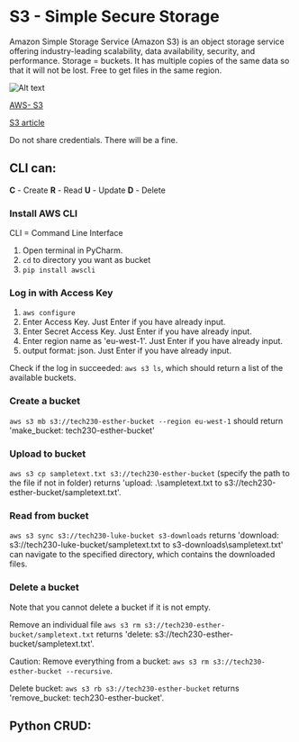 # S3 - Simple Secure Storage

Amazon Simple Storage Service (Amazon S3) is an object storage service offering industry-leading scalability, data availability, security, and performance.
Storage = buckets.
It has multiple copies of the same data so that it will not be lost.
Free to get files in the same region.

![Alt text](https://d1.awsstatic.com/s3-pdp-redesign/product-page-diagram_Amazon-S3_HIW.cf4c2bd7aa02f1fe77be8aa120393993e08ac86d.png)

[AWS- S3](https://aws.amazon.com/s3/)

[S3 article](https://www.simplilearn.com/tutorials/aws-tutorial/aws-s3)

Do not share credentials. There will be a fine.

## CLI can:
**C** - Create
**R** - Read
**U** - Update
**D** - Delete

### Install AWS CLI
CLI = Command Line Interface
1. Open terminal in PyCharm.
2. `cd` to directory you want as bucket
3. `pip install awscli`

### Log in with Access Key
1. `aws configure`
2. Enter Access Key. Just Enter if you have already input.
3. Enter Secret Access Key. Just Enter if you have already input.
4. Enter region name as 'eu-west-1'. Just Enter if you have already input.
5. output format: json. Just Enter if you have already input.

Check if the log in succeeded: `aws s3 ls`, which should return a list of the available buckets.

### Create a bucket

`aws s3 mb s3://tech230-esther-bucket --region eu-west-1` should return 'make_bucket: tech230-esther-bucket'

### Upload to bucket

`aws s3 cp sampletext.txt s3://tech230-esther-bucket` (specify the path to the file if not in folder)
returns 'upload: .\sampletext.txt to s3://tech230-esther-bucket/sampletext.txt'.

### Read from bucket

`aws s3 sync s3://tech230-luke-bucket s3-downloads`
returns 'download: s3://tech230-luke-bucket/sampletext.txt to s3-downloads\sampletext.txt'
can navigate to the specified directory, which contains the downloaded files.

### Delete a bucket

Note that you cannot delete a bucket if it is not empty.

Remove an individual file `aws s3 rm s3://tech230-esther-bucket/sampletext.txt` returns 'delete: s3://tech230-esther-bucket/sampletext.txt'.

Caution: Remove everything from a bucket: `aws s3 rm s3://tech230-esther-bucket --recursive`.

Delete bucket: `aws s3 rb s3://tech230-esther-bucket` returns 'remove_bucket: tech230-esther-bucket'.

## Python CRUD:
